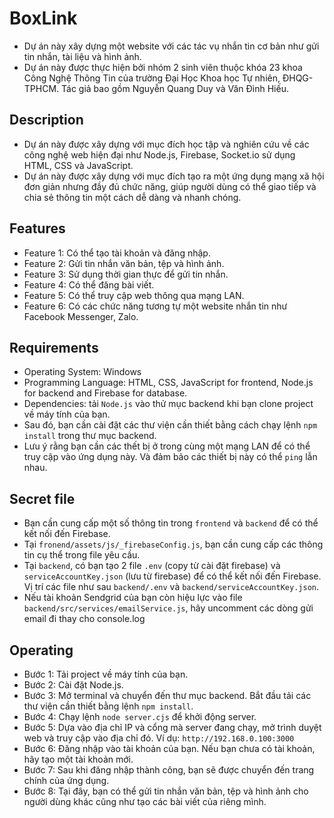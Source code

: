 # BoxLink
- Dự án này xây dựng một website với các tác vụ nhắn tin cơ bản như gửi tin nhắn, tài liệu và hình ảnh. 
- Dự án này được thực hiện bởi nhóm 2 sinh viên thuộc khóa 23 khoa Công Nghệ Thông Tin của 
trường Đại Học Khoa học Tự nhiên, ĐHQG-TPHCM. Tác giả bao gồm Nguyễn Quang Duy và Văn Đình Hiếu.

## Description
- Dự án này được xây dựng với mục đích học tập và nghiên cứu về các công nghệ web hiện đại như Node.js, Firebase, Socket.io sử dụng HTML, CSS và JavaScript.
- Dự án này được xây dựng với mục đích tạo ra một ứng dụng mạng xã hội đơn giản nhưng đầy đủ chức năng, giúp người dùng có thể giao tiếp và chia sẻ thông tin một cách dễ dàng và nhanh chóng.

## Features
- Feature 1: Có thể tạo tài khoản và đăng nhập.
- Feature 2: Gửi tin nhắn văn bản, tệp và hình ảnh.
- Feature 3: Sử dụng thời gian thực để gửi tin nhắn.
- Feature 4: Có thể đăng bài viết.
- Feature 5: Có thể truy cập web thông qua mạng LAN.
- Feature 6: Có các chức năng tương tự một website nhắn tin như Facebook Messenger, Zalo.

## Requirements
- Operating System: Windows
- Programming Language: HTML, CSS, JavaScript for frontend, Node.js for backend and Firebase for database.
- Dependencies: tải `Node.js` vào thử mục backend khi bạn clone project về máy tính của bạn. 
- Sau đó, bạn cần cài đặt các thư viện cần thiết bằng cách chạy lệnh `npm install` trong thư mục backend.
- Lưu ý rằng bạn cần các thết bị ở trong cùng một mạng LAN để có thể truy cập vào ứng dụng này. Và đảm bảo các thiết bị này có thể `ping` lẫn nhau.

## Secret file
- Bạn cần cung cấp một số thông tin trong `frontend` và `backend` để có thể kết nối đến Firebase.
- Tại `fronend/assets/js/_firebaseConfig.js`, bạn cần cung cấp các thông tin cụ thể trong file yêu cầu.
- Tại `backend`, có bạn tạo 2 file `.env` (copy từ cài đặt firebase) và `serviceAccountKey.json` (lưu từ firebase) để có thể kết nối đến Firebase. Vị trí các file như sau `backend/.env` và `backend/serviceAccountKey.json`.
- Nếu tài khoản Sendgrid của bạn còn hiệu lực vào file `backend/src/services/emailService.js`, hãy uncomment các dòng gửi email đi thay cho console.log

## Operating
- Bước 1: Tải project về máy tính của bạn. 
- Bước 2: Cài đặt Node.js.
- Bước 3: Mở terminal và chuyển đến thư mục backend. Bắt đầu tải các thư viện cần thiết bằng lệnh `npm install`.
- Bước 4: Chạy lệnh `node server.cjs` để khởi động server.
- Bước 5: Dựa vào địa chỉ IP và cổng mà server đang chạy, mở trình duyệt web và truy cập vào địa chỉ đó. Ví dụ: `http://192.168.0.100:3000`
- Bước 6: Đăng nhập vào tài khoản của bạn. Nếu bạn chưa có tài khoản, hãy tạo một tài khoản mới.
- Bước 7: Sau khi đăng nhập thành công, bạn sẽ được chuyển đến trang chính của ứng dụng. 
- Bước 8: Tại đây, bạn có thể gửi tin nhắn văn bản, tệp và hình ảnh cho người dùng khác cũng như tạo các bài viết của riêng mình.
